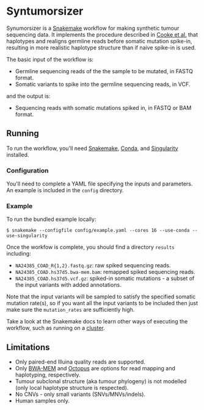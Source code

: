 # Syntumorsizer

Synumorsizer is a [Snakemake](https://snakemake.readthedocs.io/en/stable/) workflow for making synthetic tumour sequencing data. It implements the procedure described in [Cooke et al.](https://www.nature.com/articles/s41587-021-00861-3) that haplotypes and realigns germline reads before somatic mutation spike-in, resulting in more realistic haplotype structure than if naive spike-in is used.

The basic input of the workflow is:

* Germline sequencing reads of the the sample to be mutated, in FASTQ format.
* Somatic variants to spike into the germline sequencing reads, in VCF.

and the output is:

* Sequencing reads with somatic mutations spiked in, in FASTQ or BAM format.

## Running

To run the workflow, you'll need [Snakemake](https://snakemake.readthedocs.io/en/stable/), [Conda](https://docs.conda.io/en/latest/), and [Singularity](https://sylabs.io/guides/latest/user-guide/) installed.

### Configuration

You'll need to complete a YAML file specifying the inputs and parameters. An example is included in the  `config` directory.

### Example

To run the bundled example locally:

```shell
$ snakemake --configfile config/example.yaml --cores 16 --use-conda --use-singularity
```

Once the workfow is complete, you should find a directory `results` including:

* `NA24385_COAD_R{1,2}.fastq.gz`: raw spiked sequencing reads.
* `NA24385_COAD.hs37d5.bwa-mem.bam`: remapped spiked sequencing reads.
* `NA24385_COAD.hs37d5.vcf.gz`: spiked-in somatic mutations - a subset of the input variants with added annotations.

Note that the input variants will be sampled to satisfy the specified somatic mutation rate(s), so if you want all the input variants to be included then just make sure the `mutation_rates` are sufficiently high.

Take a look at the Snakemake docs to learn other ways of executing the workflow, such as running on a [cluster](https://snakemake.readthedocs.io/en/stable/executing/cluster.html).

## Limitations

* Only paired-end Illuina quality reads are supported.
* Only [BWA-MEM](https://github.com/lh3/bwa) and [Octopus](https://github.com/luntergroup/octopus) are options for read mapping and haplotyping, respectively.
* Tumour subclonal structure (aka tumour phylogeny) is not modelled (only local haplotype structure is respected).
* No CNVs - only small variants (SNVs/MNVs/indels).
* Human samples only.
